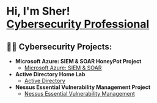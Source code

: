 <h1>Hi, I'm Sher! <br/><a href="https://www.linkedin.com/in/khan-sher/">Cybersecurity Professional</a>

<h2>👨‍💻 Cybersecurity Projects:</h2>

- <b>Microsoft Azure: SIEM & SOAR HoneyPot Project</b>
  - [Microsoft Azure: SIEM & SOAR](https://github.com/skhan207/skhan207-)
- <b>Active Directory Home Lab</b>
  - [Active Directory](https://github.com/skhan207/skhan207-3)
- <b>Nessus Essential Vulnerability Management Project</b>
  - [Nessus Essential Vulnerability Management](https://github.com/skhan207/scan)





<!--
 ```diff
- text in red
+ text in green
! text in orange
# text in gray
@@ text in purple (and bold)@@
```
--!>

